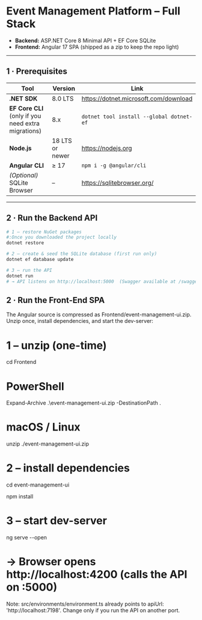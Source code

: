 # Event Management Platform – Full Stack

* **Backend:** ASP.NET Core 8 Minimal API + EF Core SQLite  
* **Frontend:** Angular 17 SPA (shipped as a zip to keep the repo light)

---

## 1 · Prerequisites

| Tool | Version | Link |
|------|---------|------|
| **.NET SDK** | 8.0 LTS | <https://dotnet.microsoft.com/download> |
| **EF Core CLI** (only if you need extra migrations) | 8.x | `dotnet tool install --global dotnet-ef` |
| **Node.js** | 18 LTS or newer | <https://nodejs.org> |
| **Angular CLI** | ≥ 17 | `npm i -g @angular/cli` |
| *(Optional)* SQLite Browser | – | <https://sqlitebrowser.org/> |

---

## 2 · Run the Backend API

```bash
# 1 – restore NuGet packages
#:Once you downloaded the project locally
dotnet restore

# 2 – create & seed the SQLite database (first run only)
dotnet ef database update

# 3 – run the API
dotnet run
# → API listens on http://localhost:5000  (Swagger available at /swagger)
```
## 2 · Run the Front-End SPA
The Angular source is compressed as Frontend/event-management-ui.zip.
Unzip once, install dependencies, and start the dev-server: 
# 1 – unzip  (one-time)
cd Frontend
# PowerShell
Expand-Archive .\event-management-ui.zip -DestinationPath .
# macOS / Linux
  unzip ./event-management-ui.zip

# 2 – install dependencies
cd event-management-ui

npm install

# 3 – start dev-server
ng serve --open
# → Browser opens http://localhost:4200   (calls the API on :5000)
Note: src/environments/environment.ts already points to
apiUrl: 'http://localhost:7198'. Change only if you run the API on another port.
